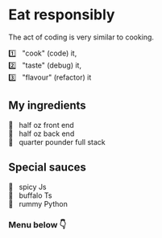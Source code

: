 # Eat responsibly

The act of coding is very similar to cooking. 

1️⃣ &nbsp; "cook" (code) it,<br /> 
2️⃣ &nbsp; "taste" (debug) it,<br /> 
3️⃣ &nbsp; "flavour" (refactor) it<br />

## My ingredients

🥒 &nbsp; half oz front end<br />
🍑 &nbsp; half oz back end<br />
🍉 &nbsp; quarter pounder full stack<br />

## Special sauces

🥢 &nbsp; spicy Js<br />
🥜 &nbsp; buffalo Ts<br />
🍭 &nbsp; rummy Python<br />

### Menu below 👇
